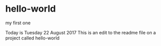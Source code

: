 # hello-world
my first one

Today is Tuesday 22 August 2017 
This is an edit to the readme file on a project called hello-world
